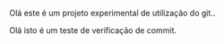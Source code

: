  Olá este é um projeto experimental de utilização do git..

 Olá isto é um teste de verificação de commit.
 
